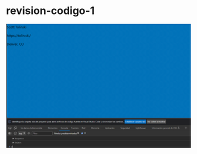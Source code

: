 # revision-codigo-1
![alt text](https://github.com/fernandoj0/revision-codigo-1/blob/main/Imagen1.png)
